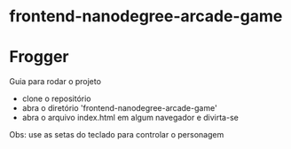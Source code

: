 frontend-nanodegree-arcade-game
===============================

# Frogger 


Guia para rodar o projeto

  - clone o repositório
  - abra o diretório 'frontend-nanodegree-arcade-game'
  - abra o arquivo index.html em algum navegador e divirta-se
 
Obs: use as setas do teclado para controlar o personagem
